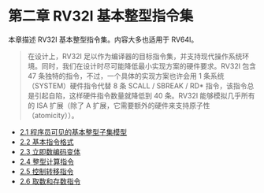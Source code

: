 # 第二章 RV32I 基本整型指令集
本章描述 RV32I 基本整型指令集。内容大多也适用于 RV64I。

> 在设计上，RV32I 足以作为编译器的目标指令集，并支持现代操作系统环境。同时，我们在设计时尽可能降低最小实现方案的硬件要求。RV32I 包含 47 条独特的指令，不过，一个具体的实现方案也许会用 1 条系统（SYSTEM）硬件指令代替 8 条 SCALL / SBREAK / RD* 指令，该指令总是引起自陷，这样硬件指令数量就降低到 40 条。RV32I 能够模拟几乎所有的 ISA 扩展（除了 A 扩展，它需要额外的硬件来支持原子性（atomicity））。

- [2.1 程序员可见的基本整型子集模型](programmers-model.md)
- [2.2 基本指令格式](base-instr-formats.md)
- [2.3 立即数编码变体](imm-encoding-vars.md)
- [2.4 整型计算指令](int-comp-instrs.md)
- [2.5 控制转移指令](ctrl-tran-instrs.md)
- [2.6 取数和存数指令](load-store-instrs.md)
